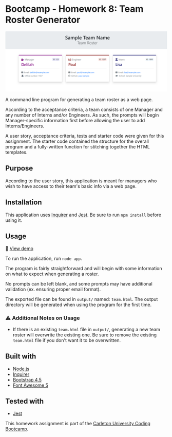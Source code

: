 # Bootcamp - Homework 8: Team Roster Generator

![Team Roster Preview](./assets/teamRoster_preview.png)

A command line program for generating a team roster as a web page.

According to the acceptance criteria, a team consists of one Manager and any number of Interns and/or Engineers. As such, the prompts will begin Manager-specific information first before allowing the user to add Interns/Engineers.

A user story, acceptance criteria, tests and starter code were given for this assignment. The starter code contained the structure for the overall program and a fully-written function for stitching together the HTML templates.

## Purpose
According to the user story, this application is meant for managers who wish to have access to their team's basic info via a web page.

## Installation
This application uses [Inquirer](https://www.npmjs.com/package/inquirer) and [Jest](https://jestjs.io/en/). Be sure to run `npm install` before using it.

## Usage
:link: [View demo](https://drive.google.com/file/d/1eo02RRlXICWNRjVYRMWe0dfZa8usLPZ_/view?usp=sharing)

To run the application, run `node app`.

The program is fairly straightforward and will begin with some information on what to expect when generating a roster.

No prompts can be left blank, and some prompts may have additional validation (ex. ensuring proper email format).

The exported file can be found in `output/` named: `team.html`. The output directory will be generated when using the program for the first time.

### :warning: Additional Notes on Usage
- If there is an existing `team.html` file in `output/`, generating a new team roster will overwrite the existing one. Be sure to remove the existing `team.html` file if you don't want it to be overwritten.

## Built with
- [Node.js](https://nodejs.org/en/)
- [Inquirer](https://www.npmjs.com/package/inquirer)
- [Bootstrap 4.5](https://getbootstrap.com/)
- [Font Awesome 5](https://fontawesome.com/)

## Tested with
- [Jest](https://jestjs.io/en/)

This homework assignment is part of the [Carleton University Coding Bootcamp](https://bootcamp.carleton.ca/).
